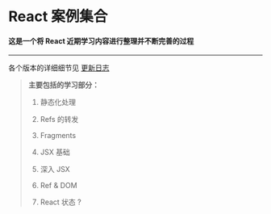 # React 案例集合

#### 这是一个将 React 近期学习内容进行整理并不断完善的过程

---

各个版本的详细细节见 [更新日志](./CHANGELOG.md)

> **主要包括的学习部分：**
>
> 1. 静态化处理
>
> 2. Refs 的转发
> 3. Fragments
> 4. JSX 基础
> 5. 深入 JSX
> 6. Ref & DOM 
> 7. React 状态 ?
